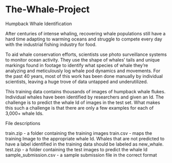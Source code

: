 # The-Whale-Project
Humpback Whale Identification

After centuries of intense whaling, recovering whale populations still have a hard time adapting to warming oceans and struggle to compete every day with the industrial fishing industry for food.

To aid whale conservation efforts, scientists use photo surveillance systems to monitor ocean activity. They use the shape of whales’ tails and unique markings found in footage to identify what species of whale they’re analyzing and meticulously log whale pod dynamics and movements. For the past 40 years, most of this work has been done manually by individual scientists, leaving a huge trove of data untapped and underutilized.

This training data contains thousands of images of humpback whale flukes. Individual whales have been identified by researchers and given an Id. The challenge is to predict the whale Id of images in the test set. What makes this such a challenge is that there are only a few examples for each of 3,000+ whale Ids.

File descriptions

train.zip - a folder containing the training images
train.csv - maps the training Image to the appropriate whale Id. Whales that are not predicted to have a label identified in the training data should be labeled as new_whale.
test.zip - a folder containing the test images to predict the whale Id
sample_submission.csv - a sample submission file in the correct format
